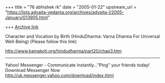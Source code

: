 +++
title = "76 abhishek rk"
date = "2005-01-22"
upstream_url = "https://lists.advaita-vedanta.org/archives/advaita-l/2005-January/013905.html"

+++
[Archive link](https://lists.advaita-vedanta.org/archives/advaita-l/2005-January/013905.html)

Character and Vocation by Birth
(HinduDharma: Varna Dharma For Universal Well-Being) 
(Please follow this link)

http://www.kamakoti.org/hindudharma/part20/chap3.htm

________________________________________________________________________
Yahoo! Messenger - Communicate instantly..."Ping" 
your friends today! Download Messenger Now 
http://uk.messenger.yahoo.com/download/index.html

